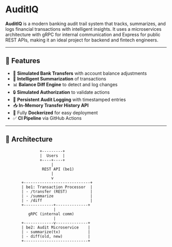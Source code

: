 # AuditIQ

**AuditIQ** is a modern banking audit trail system that tracks, summarizes, and logs financial transactions with intelligent insights. It uses a microservices architecture with gRPC for internal communication and Express for public REST APIs, making it an ideal project for backend and fintech engineers.

---

## 🚀 Features

- 🔄 **Simulated Bank Transfers** with account balance adjustments
- 🧠 **Intelligent Summarization** of transactions
- 📊 **Balance Diff Engine** to detect and log changes
- 🔒 **Simulated Authorization** to validate actions
- 🧾 **Persistent Audit Logging** with timestamped entries
- 📥 **In-Memory Transfer History API**
- 🐳 Fully **Dockerized** for easy deployment
- ✅ **CI Pipeline** via GitHub Actions

---

## 🧱 Architecture

```plaintext
               +---------+
               |  Users  |
               +----+----+
                    |
                REST API (be1)
                    |
                    v
       +-----------------------------+
       | be1: Transaction Processor  |
       | - /transfer (REST)          |
       | - /summarize                |
       | - /diff                     |
       +-------------+--------------+
                     |
          gRPC (internal comm)
                     |
       +-------------v--------------+
       | be2: Audit Microservice    |
       | - summarize(tx)            |
       | - diff(old, new)           |
       +----------------------------+


